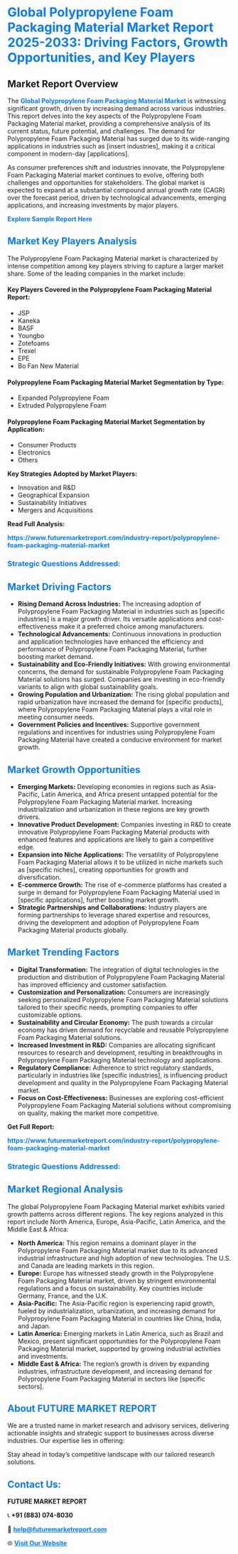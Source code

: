 <h1 style="color: #007BFF;">Global Polypropylene Foam Packaging Material Market Report 2025-2033: Driving Factors, Growth Opportunities, and Key Players</h1>

<section id="overview">
<h2>Market Report Overview</h2>
<p>The <a href="https://www.futuremarketreport.com/industry-report/polypropylene-foam-packaging-material-market" style="color: #007BFF; text-decoration: none;"><strong>Global Polypropylene Foam Packaging Material Market</strong></a> is witnessing significant growth, driven by increasing demand across various industries. This report delves into the key aspects of the Polypropylene Foam Packaging Material market, providing a comprehensive analysis of its current status, future potential, and challenges. The demand for Polypropylene Foam Packaging Material has surged due to its wide-ranging applications in industries such as [insert industries], making it a critical component in modern-day [applications].</p>
<p>As consumer preferences shift and industries innovate, the Polypropylene Foam Packaging Material market continues to evolve, offering both challenges and opportunities for stakeholders. The global market is expected to expand at a substantial compound annual growth rate (CAGR) over the forecast period, driven by technological advancements, emerging applications, and increasing investments by major players.</p>
</section>

<section id="overview">
<p><a href="https://www.futuremarketreport.com/request-sample/reportId=109406" style="color: #007BFF; text-decoration: none;"><strong>Explore Sample Report Here</strong></a></p>
</section>

<section id="key-players">
<h2 style="color: #007BFF;">Market Key Players Analysis</h2>
<p>The Polypropylene Foam Packaging Material market is characterized by intense competition among key players striving to capture a larger market share. Some of the leading companies in the market include:</p>
<h4>Key Players Covered in the Polypropylene Foam Packaging Material Report:</h4>
<ul><li>JSP</li><li>Kaneka</li><li>BASF</li><li>Youngbo</li><li>Zotefoams</li><li>Trexel</li><li>EPE</li><li>Bo Fan New Material</li></ul>
<h4>Polypropylene Foam Packaging Material Market Segmentation by Type:</h4>
<ul><li>Expanded Polypropylene Foam</li><li>Extruded Polypropylene Foam</li></ul>

<h4>Polypropylene Foam Packaging Material Market Segmentation by Application:</h4>
<ul><li>Consumer Products</li><li>Electronics</li><li>Others</li></ul>
<p><strong>Key Strategies Adopted by Market Players:</strong></p>
<ul>
<li>Innovation and R&D</li>
<li>Geographical Expansion</li>
<li>Sustainability Initiatives</li>
<li>Mergers and Acquisitions</li>
</ul>
</section>

<section>
<p><strong>Read Full Analysis: </strong></p><a href="https://www.futuremarketreport.com/industry-report/polypropylene-foam-packaging-material-market" style="color: #007BFF; text-decoration: none;"><strong>https://www.futuremarketreport.com/industry-report/polypropylene-foam-packaging-material-market</strong></a>
<h3 style="color: #007BFF;">Strategic Questions Addressed:</h3>
</section>

<section id="driving-factors">
<h2 style="color: #007BFF;">Market Driving Factors</h2>
<ul>
<li><strong>Rising Demand Across Industries:</strong> The increasing adoption of Polypropylene Foam Packaging Material in industries such as [specific industries] is a major growth driver. Its versatile applications and cost-effectiveness make it a preferred choice among manufacturers.</li>
<li><strong>Technological Advancements:</strong> Continuous innovations in production and application technologies have enhanced the efficiency and performance of Polypropylene Foam Packaging Material, further boosting market demand.</li>
<li><strong>Sustainability and Eco-Friendly Initiatives:</strong> With growing environmental concerns, the demand for sustainable Polypropylene Foam Packaging Material solutions has surged. Companies are investing in eco-friendly variants to align with global sustainability goals.</li>
<li><strong>Growing Population and Urbanization:</strong> The rising global population and rapid urbanization have increased the demand for [specific products], where Polypropylene Foam Packaging Material plays a vital role in meeting consumer needs.</li>
<li><strong>Government Policies and Incentives:</strong> Supportive government regulations and incentives for industries using Polypropylene Foam Packaging Material have created a conducive environment for market growth.</li>
</ul>
</section>

<section id="growth-opportunities">
<h2 style="color: #007BFF;">Market Growth Opportunities</h2>
<ul>
<li><strong>Emerging Markets:</strong> Developing economies in regions such as Asia-Pacific, Latin America, and Africa present untapped potential for the Polypropylene Foam Packaging Material market. Increasing industrialization and urbanization in these regions are key growth drivers.</li>
<li><strong>Innovative Product Development:</strong> Companies investing in R&D to create innovative Polypropylene Foam Packaging Material products with enhanced features and applications are likely to gain a competitive edge.</li>
<li><strong>Expansion into Niche Applications:</strong> The versatility of Polypropylene Foam Packaging Material allows it to be utilized in niche markets such as [specific niches], creating opportunities for growth and diversification.</li>
<li><strong>E-commerce Growth:</strong> The rise of e-commerce platforms has created a surge in demand for Polypropylene Foam Packaging Material used in [specific applications], further boosting market growth.</li>
<li><strong>Strategic Partnerships and Collaborations:</strong> Industry players are forming partnerships to leverage shared expertise and resources, driving the development and adoption of Polypropylene Foam Packaging Material products globally.</li>
</ul>
</section>

<section id="trending-factors">
<h2 style="color: #007BFF;">Market Trending Factors</h2>
<ul>
<li><strong>Digital Transformation:</strong> The integration of digital technologies in the production and distribution of Polypropylene Foam Packaging Material has improved efficiency and customer satisfaction.</li>
<li><strong>Customization and Personalization:</strong> Consumers are increasingly seeking personalized Polypropylene Foam Packaging Material solutions tailored to their specific needs, prompting companies to offer customizable options.</li>
<li><strong>Sustainability and Circular Economy:</strong> The push towards a circular economy has driven demand for recyclable and reusable Polypropylene Foam Packaging Material solutions.</li>
<li><strong>Increased Investment in R&D:</strong> Companies are allocating significant resources to research and development, resulting in breakthroughs in Polypropylene Foam Packaging Material technology and applications.</li>
<li><strong>Regulatory Compliance:</strong> Adherence to strict regulatory standards, particularly in industries like [specific industries], is influencing product development and quality in the Polypropylene Foam Packaging Material market.</li>
<li><strong>Focus on Cost-Effectiveness:</strong> Businesses are exploring cost-efficient Polypropylene Foam Packaging Material solutions without compromising on quality, making the market more competitive.</li>
</ul>
</section>

<section>
<p><strong>Get Full Report: </strong></p><a href="https://www.futuremarketreport.com/industry-report/polypropylene-foam-packaging-material-market" style="color: #007BFF; text-decoration: none;"><strong>https://www.futuremarketreport.com/industry-report/polypropylene-foam-packaging-material-market</strong></a>
<h3 style="color: #007BFF;">Strategic Questions Addressed:</h3>
</section>


<section id="regional-analysis">
<h2 style="color: #007BFF;">Market Regional Analysis</h2>
<p>The global Polypropylene Foam Packaging Material market exhibits varied growth patterns across different regions. The key regions analyzed in this report include North America, Europe, Asia-Pacific, Latin America, and the Middle East & Africa:</p>
<ul>
<li><strong>North America:</strong> This region remains a dominant player in the Polypropylene Foam Packaging Material market due to its advanced industrial infrastructure and high adoption of new technologies. The U.S. and Canada are leading markets in this region.</li>
<li><strong>Europe:</strong> Europe has witnessed steady growth in the Polypropylene Foam Packaging Material market, driven by stringent environmental regulations and a focus on sustainability. Key countries include Germany, France, and the U.K.</li>
<li><strong>Asia-Pacific:</strong> The Asia-Pacific region is experiencing rapid growth, fueled by industrialization, urbanization, and increasing demand for Polypropylene Foam Packaging Material in countries like China, India, and Japan.</li>
<li><strong>Latin America:</strong> Emerging markets in Latin America, such as Brazil and Mexico, present significant opportunities for the Polypropylene Foam Packaging Material market, supported by growing industrial activities and investments.</li>
<li><strong>Middle East & Africa:</strong> The region’s growth is driven by expanding industries, infrastructure development, and increasing demand for Polypropylene Foam Packaging Material in sectors like [specific sectors].</li>
</ul>
</section>

<footer>
<h2 style="color: #007BFF;">About FUTURE MARKET REPORT</h2>
<p>We are a trusted name in market research and advisory services, delivering actionable insights and strategic support to businesses across diverse industries. Our expertise lies in offering:</p>

<p>Stay ahead in today’s competitive landscape with our tailored research solutions.</p>

<h2 style="color: #007BFF;">Contact Us:</h2>
<p><strong>FUTURE MARKET REPORT</strong></p>
<p>📞 <strong>+91 (883) 074-8030</strong></p>
<p>📧 <strong><a href="mailto:help@futuremarketreport.com" style="color: #007BFF;">help@futuremarketreport.com</a></strong></p>
<p>🌐 <strong><a href="https://www.futuremarketreport.com/" style="color: #007BFF;">Visit Our Website</a></strong></p>
</footer>